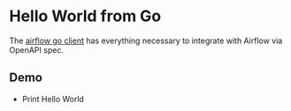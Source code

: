 # Hello World from Go

The [airflow go client](https://github.com/apache/airflow-client-go) has everything necessary to integrate with Airflow via OpenAPI spec.

## Demo

- Print Hello World
